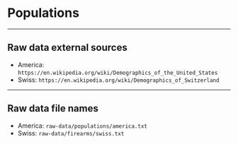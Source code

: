 # Populations

---

## Raw data external sources

* America: `https://en.wikipedia.org/wiki/Demographics_of_the_United_States`
* Swiss: `https://en.wikipedia.org/wiki/Demographics_of_Switzerland`

---

## Raw data file names

* America: `raw-data/populations/america.txt`
* Swiss: `raw-data/firearms/swiss.txt`
 
